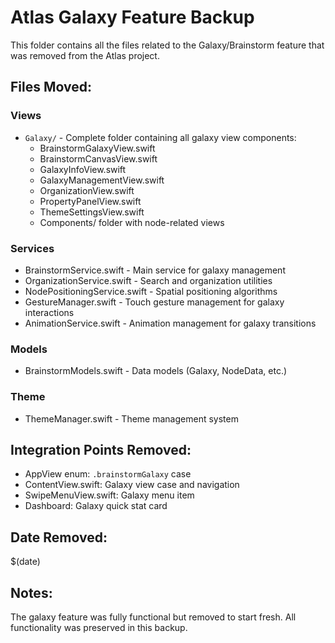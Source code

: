 # Atlas Galaxy Feature Backup

This folder contains all the files related to the Galaxy/Brainstorm feature that was removed from the Atlas project.

## Files Moved:

### Views
- `Galaxy/` - Complete folder containing all galaxy view components:
  - BrainstormGalaxyView.swift
  - BrainstormCanvasView.swift
  - GalaxyInfoView.swift
  - GalaxyManagementView.swift
  - OrganizationView.swift
  - PropertyPanelView.swift
  - ThemeSettingsView.swift
  - Components/ folder with node-related views

### Services
- BrainstormService.swift - Main service for galaxy management
- OrganizationService.swift - Search and organization utilities
- NodePositioningService.swift - Spatial positioning algorithms
- GestureManager.swift - Touch gesture management for galaxy interactions
- AnimationService.swift - Animation management for galaxy transitions

### Models
- BrainstormModels.swift - Data models (Galaxy, NodeData, etc.)

### Theme
- ThemeManager.swift - Theme management system

## Integration Points Removed:
- AppView enum: `.brainstormGalaxy` case
- ContentView.swift: Galaxy view case and navigation
- SwipeMenuView.swift: Galaxy menu item
- Dashboard: Galaxy quick stat card

## Date Removed:
$(date)

## Notes:
The galaxy feature was fully functional but removed to start fresh. All functionality was preserved in this backup.
